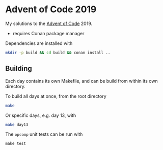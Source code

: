 # Advent of Code 2019

My solutions to the [Advent of Code](https://adventofcode.com/) 2019.

- requires Conan package manager

Dependencies are installed with 
```bash
mkdir -p build && cd build && conan install ..
```

## Building

Each day contains its own Makefile, and can be build from within its own directory. 

To build all days at once, from the root directory
```bash
make
```
Or specific days, e.g. day 13, with 
```bash
make day13
``` 
The `opcomp` unit tests can be run with
```
make test
```